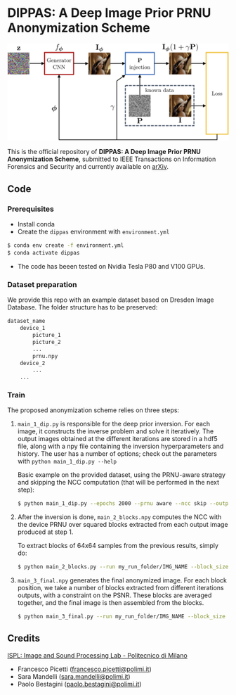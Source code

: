 # DIPPAS: A Deep Image Prior PRNU Anonymization Scheme
<img src="assets/dip_scheme.png" width="700">


This is the official repository of **DIPPAS: A Deep Image Prior PRNU Anonymization Scheme**,
submitted to IEEE Transactions on Information Forensics and Security and currently available on [arXiv](https://arxiv.org/pdf/2012.03581.pdf).

## Code

### Prerequisites

- Install conda
- Create the `dippas` environment with `environment.yml`
```bash
$ conda env create -f environment.yml
$ conda activate dippas
```
- The code has beeen tested on Nvidia Tesla P80 and V100 GPUs.


### Dataset preparation

We provide this repo with an example dataset based on Dresden Image Database.
The folder structure has to be preserved:

```
dataset_name
    device_1
        picture_1
        picture_2
        ...
        prnu.npy
    device_2
        ...
    ...    
```

### Train

The proposed anonymization scheme relies on three steps:

1. `main_1_dip.py` is responsible for the deep prior inversion. 
    For each image, it constructs the inverse problem and solve it iteratively.
    The output images obtained at the different iterations are stored in a hdf5 file, along with a npy file containing the inversion hyperparameters and history.
    The user has a number of options; check out the parameters with `python main_1_dip.py --help`

    Basic example on the provided dataset, using the PRNU-aware strategy and skipping the NCC computation (that will be performed in the next step):
    ```bash
    $ python main_1_dip.py --epochs 2000 --prnu aware --ncc skip --outpath my_run_folder
    ```

2. After the inversion is done, `main_2_blocks.npy` computes the NCC with the device PRNU over squared blocks extracted from each output image produced at step  1.
    
    To extract blocks of 64x64 samples from the previous results, simply do:
    ```bash
    $ python main_2_blocks.py --run my_run_folder/IMG_NAME --block_size 64
    ```

3. `main_3_final.npy` generates the final anonymized image.
    For each block position, we take a number of blocks extracted from different iterations outputs, with a constraint on the PSNR.
    These blocks are averaged together, and the final image is then assembled from the blocks. 
    
    ```bash
    $ python main_3_final.py --run my_run_folder/IMG_NAME --block_size 64 --num_blocks 50 --psnr_thresh 37.
    ```

## Credits
[ISPL: Image and Sound Processing Lab - Politecnico di Milano](http://ispl.deib.polimi.it/)
- Francesco Picetti (francesco.picetti@polimi.it)
- Sara Mandelli (sara.mandelli@polimi.it)
- Paolo Bestagini (paolo.bestagini@polimi.it) 
